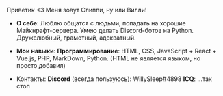 Приветик <3
Меня зовут Слиппи, ну или Вилли!

- **О себе**:
Люблю общатся с людьми, попадать на хорошие Майкнрафт-сервера. Умею делать Discord-ботов на Python. Дружелюбный, грамотный, адекватный.

- **Мои навыки**:
**Программирование**: HTML, CSS, JavaScript + React + Vue.js, PHP, MarkDown, Python. (HTML не является языком, но просто добавил)

- Контакты:
**Discord** (всегда пользуюсь): WillySleep#4898
**ICQ**: ...так стоп
